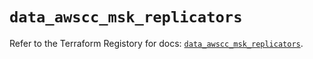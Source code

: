 # `data_awscc_msk_replicators`

Refer to the Terraform Registory for docs: [`data_awscc_msk_replicators`](https://registry.terraform.io/providers/hashicorp/awscc/0.70.0/docs/data-sources/msk_replicators).
